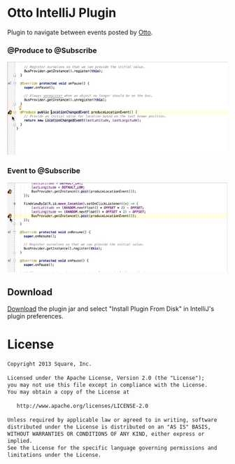 Otto IntelliJ Plugin
====================

Plugin to navigate between events posted by [Otto][1].

### @Produce to @Subscribe

![provider-to-subscriber](images/produce-to-subscribe.gif)

### Event to @Subscribe

![event-to-subscriber](images/event-to-subscribe.gif)


Download
--------

[Download][2] the plugin jar and select "Install Plugin From Disk" in IntelliJ's plugin preferences.

License
=======

    Copyright 2013 Square, Inc.

    Licensed under the Apache License, Version 2.0 (the "License");
    you may not use this file except in compliance with the License.
    You may obtain a copy of the License at

       http://www.apache.org/licenses/LICENSE-2.0

    Unless required by applicable law or agreed to in writing, software
    distributed under the License is distributed on an "AS IS" BASIS,
    WITHOUT WARRANTIES OR CONDITIONS OF ANY KIND, either express or implied.
    See the License for the specific language governing permissions and
    limitations under the License.


[1]: http://square.github.io/otto/
[2]: https://github.com/square/otto-intellij-plugin/blob/master/otto-intellij-plugin.jar?raw=true
